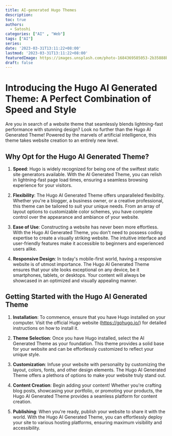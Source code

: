 ```yaml
---
title: AI-generated Hugo Themes
description:
toc: true
authors:
  - Satoshi
categories: ["AI" , "Web"]
tags: ["AI"]
series:
date: '2023-03-31T13:11:22+08:00'
lastmod: '2023-03-31T13:11:22+08:00'
featuredImage: https://images.unsplash.com/photo-1684369585053-2b35888b3ae8?auto=format&fit=crop&q=80&w=1928&ixlib=rb-4.0.3&ixid=M3wxMjA3fDB8MHxwaG90by1wYWdlfHx8fGVufDB8fHx8fA%3D%3D
draft: false
---
```


# Introducing the <link>Hugo AI Generated Theme</link>: A Perfect Combination of Speed and Style

Are you in search of a website theme that seamlessly blends lightning-fast performance with stunning design? Look no further than the <link>Hugo AI Generated Theme</link>! Powered by the marvels of artificial intelligence, this theme takes website creation to an entirely new level.

## Why Opt for the <link>Hugo AI Generated Theme</link>?

1. **Speed**: <link>Hugo</link> is widely recognized for being one of the swiftest static site generators available. With the <link>AI Generated Theme</link>, you can relish in lightning-fast page load times, ensuring a seamless browsing experience for your visitors.

2. **Flexibility**: The <link>Hugo AI Generated Theme</link> offers unparalleled flexibility. Whether you're a blogger, a business owner, or a creative professional, this theme can be tailored to suit your unique needs. From an array of layout options to customizable color schemes, you have complete control over the appearance and ambiance of your website.

3. **Ease of Use**: Constructing a website has never been more effortless. With the <link>Hugo AI Generated Theme</link>, you don't need to possess coding expertise to create a visually striking website. The intuitive interface and user-friendly features make it accessible to beginners and experienced users alike.

4. **Responsive Design**: In today's mobile-first world, having a responsive website is of utmost importance. The <link>Hugo AI Generated Theme</link> ensures that your site looks exceptional on any device, be it smartphones, tablets, or desktops. Your content will always be showcased in an optimized and visually appealing manner.

## Getting Started with the <link>Hugo AI Generated Theme</link>

1. **Installation**: To commence, ensure that you have <link>Hugo</link> installed on your computer. Visit the official <link>Hugo</link> website (https://gohugo.io/) for detailed instructions on how to install it.

2. **Theme Selection**: Once you have <link>Hugo</link> installed, select the <link>AI Generated Theme</link> as your foundation. This theme provides a solid base for your website and can be effortlessly customized to reflect your unique style.

3. **Customization**: Infuse your website with personality by customizing the layout, colors, fonts, and other design elements. The <link>Hugo AI Generated Theme</link> offers a plethora of options to make your website truly stand out.

4. **Content Creation**: Begin adding your content! Whether you're crafting blog posts, showcasing your portfolio, or promoting your products, the <link>Hugo AI Generated Theme</link> provides a seamless platform for content creation.

5. **Publishing**: When you're ready, publish your website to share it with the world. With the <link>Hugo AI Generated Theme</link>, you can effortlessly deploy your site to various hosting platforms, ensuring maximum visibility and accessibility.